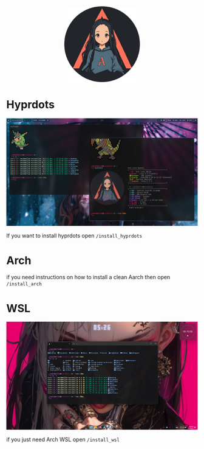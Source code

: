 <p align="center">
  <img src="/src/hyprnez.png" alt="Logo" width="200"/>
</p>


# Hyprdots

![screenshot](/src/1.png)

If you want to install hyprdots open `/install_hyprdots`

# Arch

if you need instructions on how to install a clean Aarch then open `/install_arch`

# WSL

![screenshot](/src/terminal.png)

if you just need Arch WSL open `/install_wsl`